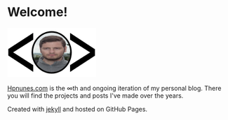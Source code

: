 # Welcome!

<img src= images/avatar21.png width=40% height=50%>


[Hpnunes.com](https://hpnunes.com/) is the ∞th and ongoing iteration of my personal blog. There you will find the projects and posts I've made over the years.


Created with [jekyll](https://jekyllrb.com/docs/github-pages/) and hosted on GitHub Pages.
